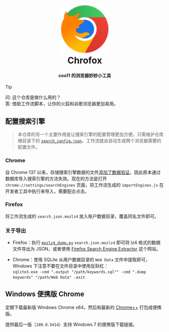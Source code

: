 <h1 align="center">
  <img src="chrofox.svg" alt="Logo" width="150"><br/>
  Chrofox
</h1>

<h4 align="center">coo11 的浏览器妙妙小工具</h4>

> [!TIP]
> 问: 这个仓库是做什么用的？\
> 答: 借助工作流脚本，让你的火狐和谷歌浏览器更加易用。

## 配置搜索引擎

> 本仓库的另一个主要作用是让搜索引擎的配置管理更加方便。只需维护仓库根目录下的 [`search_config.json`](/search_config.json)，工作流就会自动生成两个浏览器需要的配置文件。

### Chrome

自 Chrome 137 以来，存储搜索引擎数据的文件[添加了数据验证](https://chromium.googlesource.com/chromium/src.git/+/refs/tags/137.0.7151.138/components/search_engines/keyword_table.h#88)，因此原本通过数据库导入搜索引擎的方法失效。现在的方法是打开 `chrome://settings/searchEngines` 页面，将工作流生成的 `importEngines.js` 在开发者工具中执行来导入，需要配合点击。

### Firefox

将工作流生成的 `search.json.mozlz4` 放入账户数据目录，覆盖同名文件即可。

### 关于导出

- Firefox：执行 [`mozlz4_dump.py`](/tools/mozlz4_dump.py) `search.json.mozlz4` 即可将 lz4 格式的数据文件导出为 JSON，或者使用 [Firefox Search Engine Extractor](https://www.jeffersonscher.com/ffu/searchjson.html) 这个网站。

- Chrome：使用 SQLite 从用户数据目录的 `Web Data` 文件中提取即可，Windows 下注意不要在文件目录中使用反斜杠：\
`sqlite3.exe -cmd ".output "/path/keywords.sql"" -cmd ".dump keywords" "/path/Web Data" .exit`

## Windows 便携版 Chrome

定期下载最新版 Windows Chrome x64，然后和最新的 [Chrome++](https://github.com/Bush2021/chrome_plus) 打包成便携版。

提供最后一版（`109.0.5414`）支持 Windows 7 的便携版下载链接。